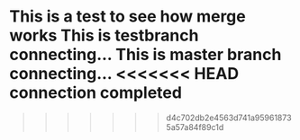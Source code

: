 This is a test to see how merge works
This is testbranch connecting...
This is master branch connecting...
<<<<<<< HEAD
connection completed
=======


>>>>>>> d4c702db2e4563d741a959618735a57a84f89c1d
